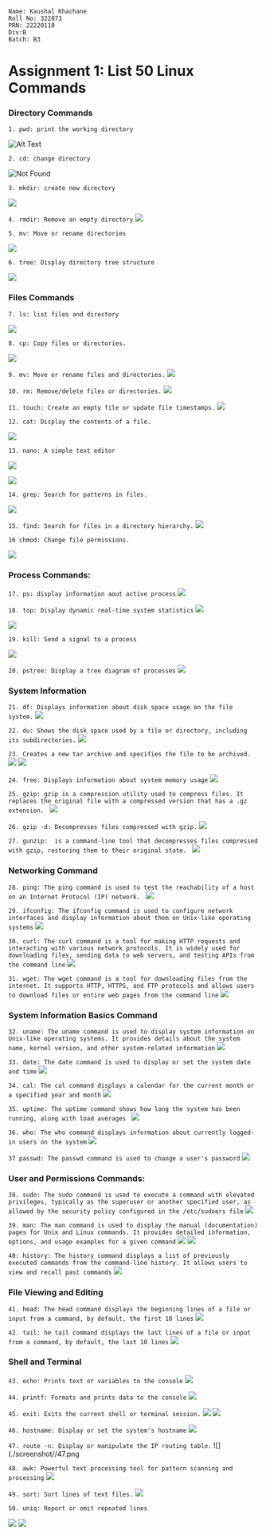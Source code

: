 ```
Name: Kaushal Khachane
Roll No: 322073
PRN: 22220110
Div:B
Batch: B3
```

# Assignment 1: List 50 Linux Commands

### Directory Commands
`1. pwd: print the working directory`

![Alt Text](./screenshot/1.png)

`2. cd: change directory`

![Not Found](./screenshot/2.png)

`3. mkdir: create new directory`

![](./screenshot/3.png)

`4. rmdir: Remove an empty directory`
![](./screenshot/4.png)

`5. mv: Move or rename directories`

![](./screenshot/5.png)

`6. tree: Display directory tree structure`

![](./screenshot/6.png)

### Files Commands

`7. ls: list files and directory`

![](./Screenshot/7.png)

`8. cp: Copy files or directories.`

![](./screenshot/8.png)

`9. mv: Move or rename files and directories.`
![](./screenshot/9.png)

`10. rm: Remove/delete files or directories.`
![](./screenshot/10.png)

`11. touch: Create an empty file or update file timestamps.`
![](./screenshot/11.png)

`12. cat: Display the contents of a file.`

![](./screenshot/12.png)

`13. nano: A simple text editor`

![](./screenshot/13_1.png)

![](./screenshot/13_2.png)

`14. grep: Search for patterns in files.`

![](./screenshot/14.png)

`15. find: Search for files in a directory hierarchy.`
![](./screenshot/15.png)

`16 chmod: Change file permissions.`

![](./screenshot/16.png)

### Process Commands:

`17. ps: display information aout active process`
![](./screenshot/17.png)

`18. top: Display dynamic real-time system statistics`
![](./screenshot/18_1.png)

![](./screenshot/18_2.png)

`19. kill: Send a signal to a process`

![](./screenshot/19.png)

`20. pstree: Display a tree diagram of processes`
![](./screenshot/20.png)

### System Information

`21. df: Displays information about disk space usage on the file system.`
![](./screenshot/21.png)

`22. du: Shows the disk space used by a file or directory, including its subdirectories.`
![](./screenshot/22.png)

`23. Creates a new tar archive and specifies the file to be archived.`
![](./screenshot/23_1.png)
![](./screenshot//23_2.png)

`24. free: Displays information about system memory usage`
![](./screenshot/)

`25. gzip: gzip is a compression utility used to compress files. It replaces the original file with a compressed version that has a .gz extension. `
![](./screenshot/25.png)

`26. gzip -d: Decompresses files compressed with gzip.`
![](./screenshot/26.png)

`27. gunzip:  is a command-line tool that decompresses files compressed with gzip, restoring them to their original state. `
![](./screenshot/27.png)

### Networking Command

`28. ping: The ping command is used to test the reachability of a host on an Internet Protocol (IP) network. `
![](./screenshot/28.png)

`29. ifconfig: The ifconfig command is used to configure network interfaces and display information about them on Unix-like operating systems`
![](./screenshot/29.png)

`30. curl: The curl command is a tool for making HTTP requests and interacting with various network protocols. It is widely used for downloading files, sending data to web servers, and testing APIs from the command line`
![](./screenshot/30.png)

`31. wget: The wget command is a tool for downloading files from the internet. It supports HTTP, HTTPS, and FTP protocols and allows users to download files or entire web pages from the command line`
![](./screenshot/31.png)

### System Information Basics Command

`32. uname: The uname command is used to display system information on Unix-like operating systems. It provides details about the system name, kernel version, and other system-related information`
![](./screenshot/32.png)

`33. date: The date command is used to display or set the system date and time`
![](./screenshot/33.png)

`34. cal: The cal command displays a calendar for the current month or a specified year and month`
![](./screenshot/34.png)

`35. uptime: The uptime command shows how long the system has been running, along with load averages `
![](./screenshot/35.png)

`36. who: The who command displays information about currently logged-in users on the system`
![](./screenshot/36.png)

`37 passwd: The passwd command is used to change a user's password`
![](./screenshot/37.png)

### User and Permissions Commands:

`38. sudo: The sudo command is used to execute a command with elevated privileges, typically as the superuser or another specified user, as allowed by the security policy configured in the /etc/sudoers file`
![](./screenshot/38.png)

`39. man: The man command is used to display the manual (documentation) pages for Unix and Linux commands. It provides detailed information, options, and usage examples for a given command`
![](./screenshot/39.png)
![](./screenshot/39_2.png)

`40: history: The history command displays a list of previously executed commands from the command-line history. It allows users to view and recall past commands`
![](./screenshot/40.png)

### File Viewing and Editing

`41. head: The head command displays the beginning lines of a file or input from a command, by default, the first 10 lines`
![](./screenshot/41.png)

`42. tail: he tail command displays the last lines of a file or input from a command, by default, the last 10 lines`
![](./screenshot/42.png)

### Shell and Terminal

`43. echo: Prints text or variables to the console`
![](./screenshot/43.png)

`44. printf: Formats and prints data to the console`
![](./screenshot/44.png)

`45. exit: Exits the current shell or terminal session.`
![](./screenshot/45.png)
![](./screenshot/45_2.png)

`46. hostname: Display or set the system's hostname`
![](./screenshot/46.png)

`47. route -n: Display or manipulate the IP routing table.`
![](./screenshot//47.png

`48. awk: Powerful text processing tool for pattern scanning and processing`
![](./screenshot/48.png)

`49. sort: Sort lines of text files.`
![](./screenshot/49.png)

`50. uniq: Report or omit repeated lines`

![](./screenshot/50.png)
![](./screenshot/50_2.png)